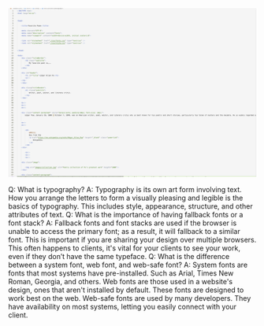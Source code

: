 

<img src="images/Screenshot.png"/>

Q: What is typography?
A: Typography is its own art form involving text. How you arrange the letters to form a visually pleasing and legible is the basics of typography. This includes style, appearance, structure, and other attributes of text. 
Q: What is the importance of having fallback fonts or a font stack?
A: Fallback fonts and font stacks are used if the browser is unable to access the primary font; as a result, it will fallback to a similar font. This is important if you are sharing your design over multiple browsers. This often happens to clients, it's vital for your clients to see your work, even if they don’t have the same typeface. 
Q: What is the difference between a system font, web font, and web-safe font?
A: System fonts are fonts that most systems have pre-installed. Such as Arial, Times New Roman, Georgia, and others. Web fonts are those used in a website's design, ones that aren't installed by default. These fonts are designed to work best on the web. Web-safe fonts are used by many developers. They have availability on most systems, letting you easily connect with your client. 
